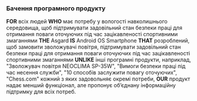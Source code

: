 ### Бачення програмного продукту
**FOR** всіх людей **WHO** має потребу у вологості навколишнього середовища, щоб підтримувати задовільний стан безпеки праці для отримання поваги оточуючих під час зацікавленості спортивними змаганнями **THE** Asgard **IS** Android OS Smartphone **THAT** розроблений, щоб замовити зволожувачі повітря, підтримувати задовільний стан безпеки праці для отримання поваги оточуючих під час зацікавленості спортивними змаганнями **UNLIKE** інші програмні продукти, наприклад, "Зволожувач повітря NEOCLIMA SP-35W", "Вимоги безпеки праці під час несення служби", "10 способів заслужити повагу оточуючих", "Chess.com" кожний з яких задовольняє окремі потреби, **OUR** продукт надає менший функціонал, але пропонує об’єднану інформаційну підтримку для всіх потреб.
